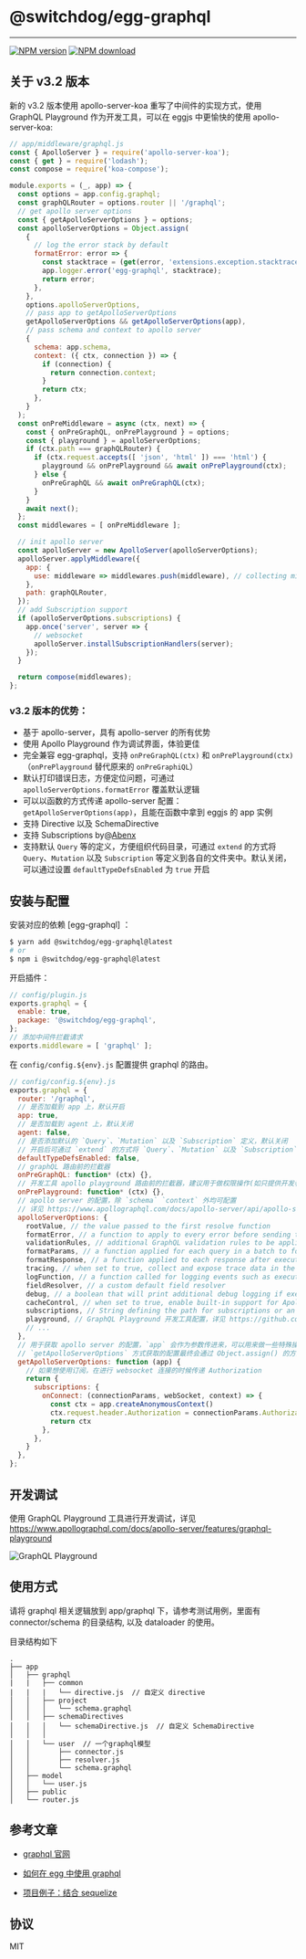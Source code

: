 # @switchdog/egg-graphql
---
[![NPM version][npm-image]][npm-url]
[![NPM download][download-image]][download-url]

[npm-image]: https://img.shields.io/npm/v/@switchdog/egg-graphql.svg?style=flat-square
[npm-url]: https://npmjs.org/package/@switchdog/egg-graphql
[download-image]: https://img.shields.io/npm/dm/@switchdog/egg-graphql.svg?style=flat-square
[download-url]: https://npmjs.org/package/@switchdog/egg-graphql

## 关于 v3.2 版本

新的 v3.2 版本使用 apollo-server-koa 重写了中间件的实现方式，使用 GraphQL Playground 作为开发工具，可以在 eggjs 中更愉快的使用 apollo-server-koa:

```js
// app/middleware/graphql.js
const { ApolloServer } = require('apollo-server-koa');
const { get } = require('lodash');
const compose = require('koa-compose');

module.exports = (_, app) => {
  const options = app.config.graphql;
  const graphQLRouter = options.router || '/graphql';
  // get apollo server options
  const { getApolloServerOptions } = options;
  const apolloServerOptions = Object.assign(
    {
      // log the error stack by default
      formatError: error => {
        const stacktrace = (get(error, 'extensions.exception.stacktrace') || []).join('\n');
        app.logger.error('egg-graphql', stacktrace);
        return error;
      },
    },
    options.apolloServerOptions,
    // pass app to getApolloServerOptions
    getApolloServerOptions && getApolloServerOptions(app),
    // pass schema and context to apollo server
    {
      schema: app.schema,
      context: ({ ctx, connection }) => {
        if (connection) {
          return connection.context;
        }
        return ctx;
      },
    }
  );
  const onPreMiddleware = async (ctx, next) => {
    const { onPreGraphQL, onPrePlayground } = options;
    const { playground } = apolloServerOptions;
    if (ctx.path === graphQLRouter) {
      if (ctx.request.accepts([ 'json', 'html' ]) === 'html') {
        playground && onPrePlayground && await onPrePlayground(ctx);
      } else {
        onPreGraphQL && await onPreGraphQL(ctx);
      }
    }
    await next();
  };
  const middlewares = [ onPreMiddleware ];

  // init apollo server
  const apolloServer = new ApolloServer(apolloServerOptions);
  apolloServer.applyMiddleware({
    app: {
      use: middleware => middlewares.push(middleware), // collecting middlewares
    },
    path: graphQLRouter,
  });
  // add Subscription support
  if (apolloServerOptions.subscriptions) {
    app.once('server', server => {
      // websocket
      apolloServer.installSubscriptionHandlers(server);
    });
  }

  return compose(middlewares);
};
```

### v3.2 版本的优势：

* 基于 apollo-server，具有 apollo-server 的所有优势
* 使用 Apollo Playground 作为调试界面，体验更佳
* 完全兼容 egg-graphql，支持 `onPreGraphQL(ctx)` 和 `onPrePlayground(ctx)` （`onPrePlayground` 替代原来的 `onPreGraphiQL`）
* 默认打印错误日志，方便定位问题，可通过 `apolloServerOptions.formatError` 覆盖默认逻辑
* 可以以函数的方式传递 apollo-server 配置：`getApolloServerOptions(app)`，且能在函数中拿到 eggjs 的 app 实例
* 支持 Directive 以及 SchemaDirective
* 支持 Subscriptions by@[Abenx](https://github.com/rushairer)
* 支持默认 `Query` 等的定义，方便组织代码目录，可通过 `extend` 的方式将 `Query`、`Mutation` 以及 `Subscription` 等定义到各自的文件夹中。默认关闭，可以通过设置 `defaultTypeDefsEnabled` 为 `true` 开启

## 安装与配置

安装对应的依赖 [egg-graphql] ：

```bash
$ yarn add @switchdog/egg-graphql@latest
# or
$ npm i @switchdog/egg-graphql@latest
```

开启插件：

```js
// config/plugin.js
exports.graphql = {
  enable: true,
  package: '@switchdog/egg-graphql',
};
// 添加中间件拦截请求
exports.middleware = [ 'graphql' ];
```

在 `config/config.${env}.js` 配置提供 graphql 的路由。

```js
// config/config.${env}.js
exports.graphql = {
  router: '/graphql',
  // 是否加载到 app 上，默认开启
  app: true,
  // 是否加载到 agent 上，默认关闭
  agent: false,
  // 是否添加默认的 `Query`、`Mutation` 以及 `Subscription` 定义，默认关闭
  // 开启后可通过 `extend` 的方式将 `Query`、`Mutation` 以及 `Subscription` 定义到各自的文件夹中
  defaultTypeDefsEnabled: false,
  // graphQL 路由前的拦截器
  onPreGraphQL: function* (ctx) {},
  // 开发工具 apollo playground 路由前的拦截器，建议用于做权限操作(如只提供开发者使用)
  onPrePlayground: function* (ctx) {},
  // apollo server 的配置，除 `schema` `context` 外均可配置
  // 详见 https://www.apollographql.com/docs/apollo-server/api/apollo-server
  apolloServerOptions: {
    rootValue, // the value passed to the first resolve function
    formatError, // a function to apply to every error before sending the response to clients
    validationRules, // additional GraphQL validation rules to be applied to client-specified queries
    formatParams, // a function applied for each query in a batch to format parameters before execution
    formatResponse, // a function applied to each response after execution
    tracing, // when set to true, collect and expose trace data in the Apollo Tracing format
    logFunction, // a function called for logging events such as execution times
    fieldResolver, // a custom default field resolver
    debug, // a boolean that will print additional debug logging if execution errors occur
    cacheControl, // when set to true, enable built-in support for Apollo Cache Control
    subscriptions, // String defining the path for subscriptions or an Object to customize the subscriptions server. Set to false to disable subscriptions
    playground, // GraphQL Playground 开发工具配置，详见 https://github.com/prisma/graphql-playground#usage
    // ...
  },
  // 用于获取 apollo server 的配置，`app` 会作为参数传进来，可以用来做一些特殊操作，例如 `formatError` 时利用 `app.logger` 打印错误日志
  // `getApolloServerOptions` 方式获取的配置最终会通过 Object.assign() 的方式 merge 到 apolloServerOptions 上
  getApolloServerOptions: function (app) {
    // 如果想使用订阅，在进行 websocket 连接的时候传递 Authorization
    return {
      subscriptions: {
        onConnect: (connectionParams, webSocket, context) => {
          const ctx = app.createAnonymousContext()
          ctx.request.header.Authorization = connectionParams.Authorization
          return ctx
        },
      },
    }
  },
};
```
## 开发调试

使用 GraphQL Playground 工具进行开发调试，详见 https://www.apollographql.com/docs/apollo-server/features/graphql-playground

<img alt="GraphQL Playground" src="https://raw.githubusercontent.com/apollographql/apollo-server/HEAD/docs/source/images/graphql-playground.png">

## 使用方式

请将 graphql 相关逻辑放到 app/graphql 下，请参考测试用例，里面有 connector/schema 的目录结构, 以及 dataloader 的使用。

目录结构如下

```
.
├── app
│   ├── graphql
|   |   ├── common
|   |   |   └── directive.js  // 自定义 directive
│   │   ├── project
│   │   │   └── schema.graphql
│   │   ├── schemaDirectives
│   │   │   └── schemaDirective.js  // 自定义 SchemaDirective
│   │   │ 
│   │   └── user  // 一个graphql模型
│   │       ├── connector.js
│   │       ├── resolver.js
│   │       └── schema.graphql
│   ├── model
│   │   └── user.js
│   ├── public
│   └── router.js

```

## 参考文章

- [graphql 官网](http://facebook.github.io/graphql)

- [如何在 egg 中使用 graphql](https://zhuanlan.zhihu.com/p/30604868)

- [项目例子：结合 sequelize](https://github.com/freebyron/egg-graphql-boilerplate)

## 协议

MIT

